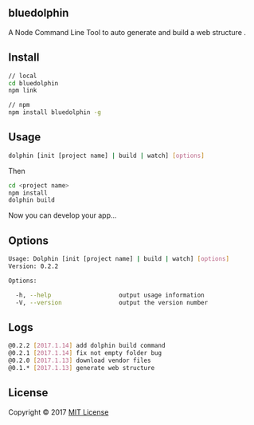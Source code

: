 ## bluedolphin
A Node Command Line Tool to auto generate and build a web structure .

## Install

```bash
// local
cd bluedolphin
npm link

// npm
npm install bluedolphin -g
```

## Usage
```bash
dolphin [init [project name] | build | watch] [options]
```

Then
```bash
cd <project name>
npm install
dolphin build
```

Now you can develop your app...

## Options
```bash
Usage: Dolphin [init [project name] | build | watch] [options]
Version: 0.2.2

Options:

  -h, --help                   output usage information
  -V, --version                output the version number

```

## Logs
```bash
@0.2.2 [2017.1.14] add dolphin build command
@0.2.1 [2017.1.14] fix not empty folder bug
@0.2.0 [2017.1.13] download vendor files
@0.1.* [2017.1.13] generate web structure
```

## License
Copyright © 2017 [MIT License](https://spdx.org/licenses/MIT.html)
